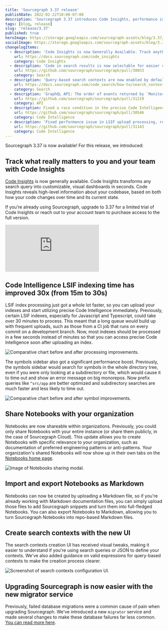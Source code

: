 ```yaml
---
title: 'Sourcegraph 3.37 release'
publishDate: 2022-02-22T10:00-07:00
description: 'Sourcegraph 3.37 introduces Code Insights, performance improvements for Code Intelligence, sharing for Notebooks, and a new UI for creating search contexts.'
tags: [blog, release]
slug: 'release/3.37'
published: true
heroImage: https://storage.googleapis.com/sourcegraph-assets/blog/3.37/sourcegraph-3-37-release.png
socialImage: https://storage.googleapis.com/sourcegraph-assets/blog/3.37/sourcegraph-3-37-release.png
changelogItems:
  - description: 'Code Insights is now Generally Available. Track anything that can be expressed with a Sourcegraph search query: migrations, package use, version adoption, code smells, codebase size, and much more, across 1,000s of repositories.'
    url: https://docs.sourcegraph.com/code_insights
    category: Code Insights
  - description: 'Code in search results is now selectable for easier copying and reuse. You can still click on the code to open the corresponding file.'
    url: https://github.com/sourcegraph/sourcegraph/pull/30033
    category: Search
  - description: 'Query-based search contexts are now enabled by default as a beta feature, making it easier to scope queries for monorepos or large codebases.'
    url: https://docs.sourcegraph.com/code_search/how-to/search_contexts#beta-query-based-search-contexts
    category: Search
  - description: 'GraphQL API: The order of events returned by `MonitorTriggerEventConnection` has been reversed so newer events are returned first. The `after` parameter has been modified accordingly to return events older than the one specified, to allow for pagination.'
    url: https://github.com/sourcegraph/sourcegraph/pull/31219
    category: API
  - description: Fixed a race condition in the precise Code Intelligence upload expiry process that prematurely expired new uploads.
    url: https://github.com/sourcegraph/sourcegraph/pull/30546
    category: Code Intelligence
  - description: 'Fixed performance issue in LSIF upload processing, reducing the latency between uploading an LSIF index and accessing precise Code Intelligence in the UI.'
    url: https://github.com/sourcegraph/sourcegraph/pull/31143
    category: Code Intelligence
---
```


Sourcegraph 3.37 is now available! For this release, we introduced:

## Track what really matters to you and your team with Code Insights

[Code Insights](https://docs.sourcegraph.com/code_insights) is now generally available. Code Insights transforms any search query into customizable, visual dashboards in seconds. Code Insights reveals high-level information about your codebase, based on both how your code changes over time and its current state.

If you’re already using Sourcegraph, upgrade to 3.37 for a limited trial of Code Insights or reach out to your account team to purchase access to the full version.

<div className="container my-4 video-embed embed-responsive embed-responsive-16by9">
  <iframe
    className="embed-responsive-item"
    src="https://www.youtube-nocookie.com/embed/fMCUJQHfbUA?autoplay=0&amp;cc_load_policy=0&amp;start=0&amp;end=0&amp;loop=0&amp;controls=1&amp;modestbranding=1&amp;rel=0"
   allowFullScreen="true"
    allow="accelerometer; autoPlay; encrypted-media; gyroscope; picture-in-picture"
   frameBorder="0"
    title="Sourcegraph Code Insights demo"
  ></iframe>
</div>

## Code Intelligence LSIF indexing time has improved 30x (from 15m to 30s)

LSIF index processing just got a whole lot faster, so you can upload your indexes and start utilizing precise Code Intelligence immediately. Previously, certain LSIF indexes, especially for Javascript and Typescript, could take over 30 minutes to process. This meant that a long queue would build up with frequent uploads, such as those from a CI job that runs on every commit on a development branch. Now, most indexes should be processed in a few seconds instead of minutes so that you can access precise Code Intelligence soon after uploading an index.

<img className="blog-image" title="LSIF upload speedup" alt="Comparative chart before and after processing improvements." src="https://storage.googleapis.com/sourcegraph-assets/blog/3.37/lsif-upload-speedup.png"/>

The symbols sidebar also got a significant performance boost. Previously, the symbols sidebar would search for symbols in the whole directory tree, even if you were only looking at a subdirectory or file, which would cause it to time out and show an error message on big monorepos. Now prefix queries like `^src/app` are better optimized and subdirectory searches are much faster and less likely to time out.

<img className="blog-image" title="Symbol's sidebar improvement" alt="Comparative chart before and after symbol improvements." src="https://storage.googleapis.com/sourcegraph-assets/blog/3.37/symbols-sidebar-improvement.png"/>

## Share Notebooks with your organization

Notebooks are now shareable within organizations. Previously, you could only share Notebooks with your entire instance (or share them publicly, in the case of Sourcegraph Cloud). This update allows you to create Notebooks with specific relevance to your organization, such as documentation of preferred engineering patterns or anti-patterns. Your organization's shared Notebooks will now show up in their own tabs on the [Notebooks home page](https://sourcegraph.com/notebooks).

<div style={{textAlign:'center'}}>
<img className="blog-image" title="Notebooks sharing" alt="Image of Notebooks sharing modal." src="https://storage.googleapis.com/sourcegraph-assets/docs/images/notebooks/notebook_sharing.png"/>
</div>

## Import and export Notebooks as Markdown

Notebooks can now be created by uploading a Markdown file, so if you're already working with Markdown documentation files, you can simply upload those files to add Sourcegraph snippets and turn them into full-fledged Notebooks. You can also export Notebooks to Markdown, allowing you to turn Sourcegraph Notebooks into repo-based Markdown files.

## Create search contexts with the new UI

The search contexts creation UI has received visual tweaks, making it easier to understand if you're using search queries or JSON to define your contexts. We've also added guidance on valid expressions for query-based contexts to make the creation process clearer.

<div style={{textAlign:'center'}}>
<img className="blog-image" title="Search contexts type selection" alt="Screenshot of search contexts configuration UI." src="https://storage.googleapis.com/sourcegraph-assets/docs/images/search_contexts/select_context_type.png"/>
</div>

## Upgrading Sourcegraph is now easier with the new migrator service

Previously, failed database migrations were a common cause of pain when upgrading Sourcegraph. We've introduced a new `migrator` service and made several changes to make these database failures far less common. [You can read more here](https://about.sourcegraph.com/blog/introducing-migrator-service/).
